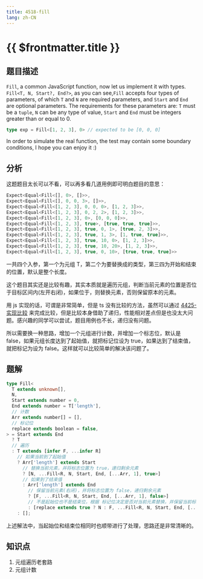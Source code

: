 ```yaml
---
title: 4518-fill
lang: zh-CN
---
```


# {{ $frontmatter.title }}

## 题目描述

`Fill`, a common JavaScript function, now let us implement it with types.
`Fill<T, N, Start?, End?>`, as you can see,`Fill` accepts four types of parameters, of which `T` and `N` are required parameters, and `Start` and `End` are optional parameters.
The requirements for these parameters are: `T` must be a `tuple`, `N` can be any type of value, `Start` and `End` must be integers greater than or equal to 0.

```ts
type exp = Fill<[1, 2, 3], 0> // expected to be [0, 0, 0]
```
In order to simulate the real function, the test may contain some boundary conditions, I hope you can enjoy it :)

## 分析

这题题目太长可以不看，可以再多看几道用例即可明白题目的意思：

```ts
Expect<Equal<Fill<[], 0>, []>>,
Expect<Equal<Fill<[], 0, 0, 3>, []>>,
Expect<Equal<Fill<[1, 2, 3], 0, 0, 0>, [1, 2, 3]>>,
Expect<Equal<Fill<[1, 2, 3], 0, 2, 2>, [1, 2, 3]>>,
Expect<Equal<Fill<[1, 2, 3], 0>, [0, 0, 0]>>,
Expect<Equal<Fill<[1, 2, 3], true>, [true, true, true]>>,
Expect<Equal<Fill<[1, 2, 3], true, 0, 1>, [true, 2, 3]>>,
Expect<Equal<Fill<[1, 2, 3], true, 1, 3>, [1, true, true]>>,
Expect<Equal<Fill<[1, 2, 3], true, 10, 0>, [1, 2, 3]>>,
Expect<Equal<Fill<[1, 2, 3], true, 10, 20>, [1, 2, 3]>>,
Expect<Equal<Fill<[1, 2, 3], true, 0, 10>, [true, true, true]>>
```

一共四个入参，第一个为元组 T，第二个为要替换成的类型，第三四为开始和结束的位置，默认是整个长度。

这个题目其实还是比较有趣，其实本质就是遍历元组，判断当前元素的位置是否位于目标区间内(左开右闭)，如果位于，则替换元素，否则保留原本的元素。

用 js 实现的话，可谓是非常简单，但是 ts 没有比较的方法，虽然可以通过 [4425-实现比较](/medium/4425-%E5%AE%9E%E7%8E%B0%E6%AF%94%E8%BE%83.md) 来完成比较，但是比较本身借助了递归，性能相对差点但是也没太大问题。感兴趣的同学可以尝试，题目用例也不长，递归没有问题。

所以需要换一种思路，增加一个元组进行计数，并增加一个标志位，默认是 false，如果元组长度达到了起始值，就把标记位设为 true，如果达到了结束值，就把标记为设为 false。这样就可以比较简单的解决该问题了。

## 题解

```ts
type Fill<
  T extends unknown[],
  N,
  Start extends number = 0,
  End extends number = T['length'],
  // 计数
  Arr extends number[] = [],
  // 标记位
  replace extends boolean = false,
> = Start extends End
  ? T
  // 遍历
  : T extends [infer F, ...infer R]
    // 如果当前到了起始值
    ? Arr['length'] extends Start
      // 替换当前元素，并将标志位置为 true，递归剩余元素
      ? [N, ...Fill<R, N, Start, End, [...Arr, 1], true>]
      // 如果到了结束值
      : Arr['length'] extends End
        // 保留当前元素(右闭)，并将标志位置为 false，递归剩余元素
        ? [F, ...Fill<R, N, Start, End, [...Arr, 1], false>]
        // 不是起始位也不是结束位，根据 标记位决定是否对当前元素替换，并保留当前标记位递归剩余元素
        : [replace extends true ? N : F, ...Fill<R, N, Start, End, [...Arr, 1], replace>]
    : [];
```

上述解法中，当起始位和结束位相同时也顺带进行了处理，思路还是非常清晰的。

## 知识点

1. 元组遍历老套路
2. 元组计数